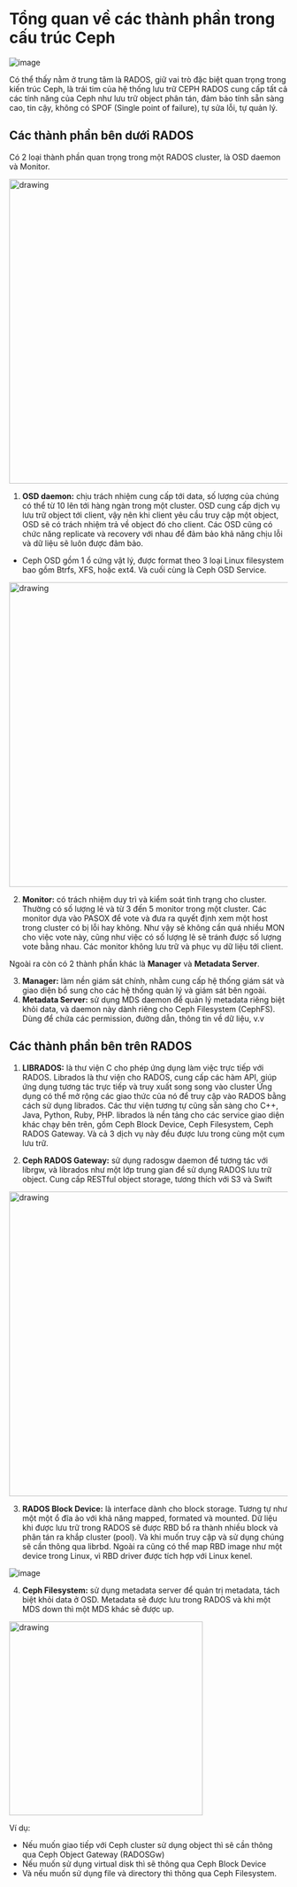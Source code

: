 # Tổng quan về các thành phần trong cấu trúc Ceph

![image](https://user-images.githubusercontent.com/83684068/128682228-94beda09-8622-4824-b7a0-711f5f6355e5.png)

Có thể thấy nằm ở trung tâm là RADOS, giữ vai trò đặc biệt quan trọng trong kiến trúc Ceph, là trái tim của hệ thống lưu trữ CEPH
RADOS cung cấp tất cả các tính năng của Ceph như lưu trữ object phân tán, đảm bảo tính sẵn sàng cao, tin cậy, không có SPOF (Single point of failure), tự sửa lỗi, tự quản lý.

## Các thành phần bên dưới RADOS
Có 2 loại thành phần quan trọng trong một RADOS cluster, là OSD daemon và Monitor. 

<img src="https://user-images.githubusercontent.com/83684068/128800053-460d6983-b00f-482e-b7ba-4c2a488edc29.png" alt="drawing" width="550"/>

1. **OSD daemon:** chịu trách nhiệm cung cấp tới data, số lượng của chúng có thể từ 10 lên tới hàng ngàn trong một cluster.
OSD cung cấp dịch vụ lưu trữ object tới client, vậy nên khi client yêu cầu truy cập một object, OSD sẽ có trách nhiệm trả về object đó cho client.
Các OSD cũng có chức năng replicate và recovery với nhau để đảm bảo khả năng chịu lỗi và dữ liệu sẽ luôn được đảm bảo.

- Ceph OSD gồm 1 ổ cứng vật lý, được format theo 3 loại Linux filesystem bao gồm Btrfs, XFS, hoặc ext4. Và cuối cùng là Ceph OSD Service.
<img src="https://user-images.githubusercontent.com/83684068/128716151-07579c7b-aaa6-4724-8ed6-974636f0cfac.png" alt="drawing" width="550"/>

2. **Monitor:** có trách nhiệm duy trì và kiểm soát tình trạng cho cluster. Thường có số lượng lẻ và từ 3 đến 5 monitor trong một cluster.
Các monitor dựa vào PASOX để vote và đưa ra quyết định xem một host trong cluster có bị lỗi hay không.
Như vậy sẽ không cần quá nhiều MON cho việc vote này, cũng như việc có số lượng lẻ sẽ tránh được số lượng vote bằng nhau. Các monitor không lưu trữ và phục vụ dữ liệu tới client.

Ngoài ra còn có 2 thành phần khác là **Manager** và **Metadata Server**.

3. **Manager:** làm nền giám sát chính, nhằm cung cấp hệ thống giám sát và giao diện bổ sung cho các hệ thống quản lý và giám sát bên ngoài.
4. **Metadata Server:** sử dụng MDS daemon để quản lý metadata riêng biệt khỏi data, và daemon này dành riêng cho Ceph Filesystem (CephFS). Dùng để chứa các permission, đường dẫn, thông tin về dữ liệu, v.v
## Các thành phần bên trên RADOS
1. **LIBRADOS:** là thư viện C cho phép ứng dụng làm việc trực tiếp với RADOS.
Librados là thư viện cho RADOS, cung cấp các hàm API, giúp ứng dụng tương tác trực tiếp và truy xuất song song vào cluster
Ứng dụng có thể mở rộng các giao thức của nó để truy cập vào RADOS bằng cách sử dụng librados. Các thư viện tương tự cũng sẵn sàng cho C++, Java, Python, Ruby, PHP.
librados là nền tảng cho các service giao diện khác chạy bên trên, gồm Ceph Block Device, Ceph Filesystem, Ceph RADOS Gateway. Và cả 3 dịch vụ này đều được lưu trong cùng một cụm lưu trữ.

2. **Ceph RADOS Gateway:** sử dụng radosgw daemon để tương tác với librgw, và librados như một lớp trung gian để sử dụng RADOS lưu trữ object. Cung cấp RESTful object storage, tương thích với S3 và Swift

<img src="https://user-images.githubusercontent.com/83684068/128691134-2e49c5ea-12ad-47a5-9f9a-df882fb7413f.png" alt="drawing" width="550"/>

3. **RADOS Block Device:** là interface dành cho block storage. Tương tự như một một ổ đĩa ảo với khả năng mapped, formated và mounted. Dữ liệu khi được lưu trữ trong RADOS sẽ được RBD bổ ra thành nhiều block và phân tán ra khắp cluster (pool). Và khi muốn truy cập và sử dụng chúng sẽ cần thông qua librbd. Ngoài ra cũng có thể map RBD image như một device trong Linux, vì RBD driver được tích hợp với Linux kenel.

![image](https://user-images.githubusercontent.com/83684068/128717163-bc8e249f-678e-4790-a00f-db8633037fac.png)

4. **Ceph Filesystem:** sử dụng metadata server để quản trị metadata, tách biệt khỏi data ở OSD. Metadata sẽ được lưu trong RADOS và khi một MDS down thì một MDS khác sẽ được up.

<img src="https://user-images.githubusercontent.com/83684068/128718897-99464e7a-a263-4c63-b658-1f415d4b7228.png" alt="drawing" height="350"/>

Ví dụ:
- Nếu muốn giao tiếp với Ceph cluster sử dụng object thì sẽ cần thông qua Ceph Object Gateway (RADOSGw)
- Nếu muốn sử dụng virtual disk thì sẽ thông qua Ceph Block Device
- Và nếu muốn sử dụng file và directory thì thông qua Ceph Filesystem.
